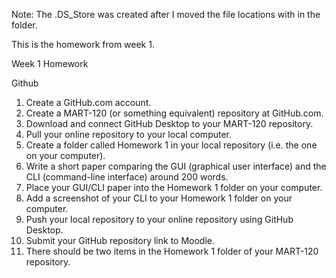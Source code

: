Note: The .DS_Store was created after I moved the file locations with in the folder. 

This is the homework from week 1.

Week 1 Homework

Github

1. Create a GitHub.com account.
2. Create a MART-120 (or something equivalent) repository at GitHub.com.
3. Download and connect GitHub Desktop to your MART-120 repository.
4. Pull your online repository to your local computer.
5. Create a folder called Homework 1 in your local repository (i.e. the one on your computer).
6. Write a short paper comparing the GUI (graphical user interface) and the CLI (command-line interface) around 200 words.
7. Place your GUI/CLI paper into the Homework 1 folder on your computer.
8. Add a screenshot of your CLI to your Homework 1 folder on your computer.
9. Push your local repository to your online repository using GitHub Desktop.
10. Submit your GitHub repository link to Moodle.
11. There should be two items in the Homework 1 folder of your MART-120 repository.



